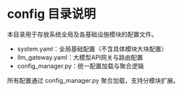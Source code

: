 # config 目录说明

本目录用于存放系统全局及各基础设施模块的配置文件。

- system.yaml：全局基础配置（不含具体模块大块配置）
- llm_gateway.yaml：大模型API网关与路由配置
- config_manager.py：统一配置加载与聚合逻辑

所有配置通过 config_manager.py 聚合加载，支持分模块扩展。 